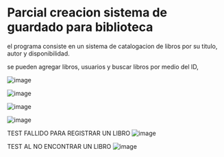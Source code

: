 
# Parcial creacion sistema de guardado para biblioteca

el programa consiste en un sistema de catalogacion de libros por su titulo, autor y disponibilidad.

se pueden agregar libros, usuarios y buscar libros por medio del ID,

![image](https://github.com/user-attachments/assets/061f772c-4f9f-44e3-819d-5775e086e9d2)

![image](https://github.com/user-attachments/assets/a1415afd-ebbd-45a1-8288-e39823669bc5)

![image](https://github.com/user-attachments/assets/64a9c203-ecde-4cf1-9ad5-292715455573)

![image](https://github.com/user-attachments/assets/10f2dc1f-5630-4fb7-b949-07d1f6202cd2)

TEST FALLIDO PARA REGISTRAR UN LIBRO
![image](https://github.com/user-attachments/assets/bb52bf1b-650a-4d9a-9a3b-bb6e09f4de0d)

TEST AL NO ENCONTRAR UN LIBRO
![image](https://github.com/user-attachments/assets/0873ae47-4cde-4e28-bc27-9d73984a83bb)
